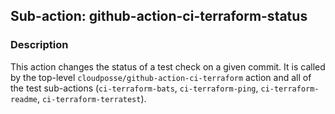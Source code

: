 ## Sub-action: github-action-ci-terraform-status

### Description

This action changes the status of a test check on a given commit. It is called by the top-level `cloudposse/github-action-ci-terraform` action and all of the test sub-actions (`ci-terraform-bats`, `ci-terraform-ping`, `ci-terraform-readme`, `ci-terraform-terratest`).

